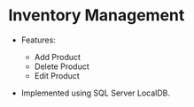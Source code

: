 # Inventory Management

- Features:
	- Add Product
	- Delete Product
	- Edit Product
	
- Implemented using SQL Server LocalDB.

